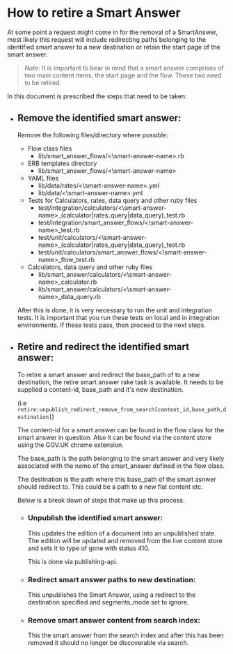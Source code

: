 # How to retire a Smart Answer

At some point a request might come in for the removal of a SmartAnswer, most likely this request will include redirecting paths belonging to the identified smart answer to a new destination or retain the start page of the smart answer.

> *Note:* It is important to bear in mind that a smart answer comprises of two
> main content items, the start page and the flow. These two need to be retired.

In this document is prescribed the steps that need to be taken:

- ## Remove the identified smart answer:

  Remove the following files/directory where possible:
    - Flow class files
      - lib/smart_answer_flows/<\smart-answer-name>.rb
    - ERB templates directory
      - lib/smart_answer_flows/<\smart-answer-name>
    - YAML files
      - lib/data/rates/<\smart-answer-name>.yml
      - lib/data/<\smart-answer-name>.yml
    - Tests for Calculators, rates, data query and other ruby files
      - test/integration/calculators/<\smart-answer-name>_(calculator|rates_query|data_query)_test.rb
      - test/integration/smart_answer_flows/<\smart-answer-name>_test.rb
      - test/unit/calculators/<\smart-answer-name>_(calculator|rates_query|data_query)_test.rb
      - test/unit/calculators/smart_answer_flows/<\smart-answer-name>_flow_test.rb
    - Calculators, data query and other ruby files
      - lib/smart_answer/calculators/<\smart-answer-name>_calculator.rb
      - lib/smart_answer/calculators/<\smart-answer-name>_data_query.rb

  After this is done, it is very necessary to run the unit and integration tests.
  It is important that you run these tests on local and in
  integration environments. If these tests pass, then proceed to the next steps.

- ## Retire and redirect the identified smart answer:

  To retire a smart answer and redirect the base_path of to a new destination,
  the retire smart answer rake task is available. It needs to be supplied a
  content-id, base_path and it's new destination.

  (i.e `retire:unpublish_redirect_remove_from_search[content_id,base_path,destination]`)

  The content-id for a smart answer can be found in the flow class for the smart
  answer in question. Also it can be found via the content store using the
  GOV.UK chrome extension.

  The base_path is the path belonging to the smart answer and very likely
  associated with the name of the smart_answer defined in the flow class.

  The destination is the path where this base_path of the smart asnwer should redirect to. This could be a path to a new flat content etc.

  Below is a break down of steps that make up this process.

  - ### Unpublish the identified smart answer:

    This updates the edition of a document into an unpublished state. The
    edition will be updated and removed from the live content store and
    sets it to type of gone with status 410.

    This is done via publishing-api.

  - ### Redirect smart answer paths to new destination:

    This unpublishes the Smart Answer, using a redirect to the
    destination specified and segments_mode set to ignore.

  - ### Remove smart answer content from search index:

    This the smart answer from the search index and after this has been removed
    it should no longer be discoverable via search.


